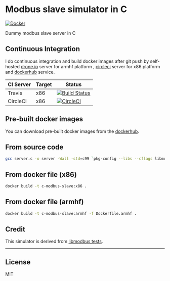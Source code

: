 # Modbus slave simulator in C

[![Docker](https://img.shields.io/badge/docker-ready-brightgreen.svg)](https://hub.docker.com/r/edgepro/c-modbus-slave/)

Dummy modbus slave server in C

## Continuous Integration

I do continuous integration and build docker images after git push by self-hosted [drone.io](http://armdrone.cmwang.net) server for armhf platform , [circleci](http://circleci.com) server for x86 platform and [dockerhub](https://hub.docker.com/r/edgepro/c-modbus-slave/) service.

| CI Server| Target    | Status                                                                                                                                 |
|----------|-----------|----------------------------------------------------------------------------------------------------------------------------------------|
| Travis   | x86       | [![Build Status](https://travis-ci.org/taka-wang/c-modbus-slave.svg)](https://travis-ci.org/taka-wang/c-modbus-slave)    |
| CircleCI | x86       | [![CircleCI](https://circleci.com/gh/taka-wang/c-modbus-slave.svg?style=shield)](https://circleci.com/gh/taka-wang/c-modbus-slave)     |

## Pre-built docker images

You can download pre-built docker images from the [dockerhub](https://hub.docker.com/r/edgepro/c-modbus-slave/tags/).

## From source code

```bash
gcc server.c -o server -Wall -std=c99 `pkg-config --libs --cflags libmodbus`
```

## From docker file (x86)

```bash
docker build -t c-modbus-slave:x86 .
```

## From docker file (armhf)

```bash
docker build -t c-modbus-slave:armhf -f Dockerfile.armhf .
```

## Credit

This simulator is derived from [libmodbus tests](https://github.com/stephane/libmodbus/tree/master/tests).

---

## License

MIT

